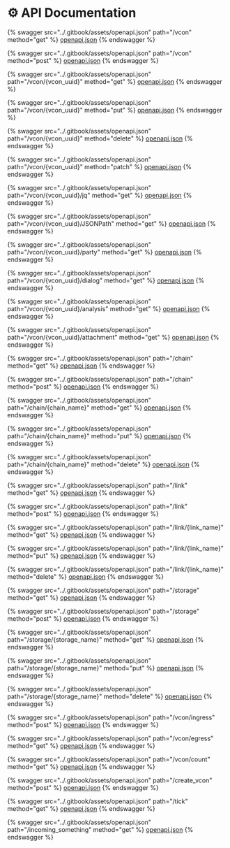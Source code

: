 # ⚙ API Documentation

{% swagger src="../.gitbook/assets/openapi.json" path="/vcon" method="get" %}
[openapi.json](../.gitbook/assets/openapi.json)
{% endswagger %}

{% swagger src="../.gitbook/assets/openapi.json" path="/vcon" method="post" %}
[openapi.json](../.gitbook/assets/openapi.json)
{% endswagger %}

{% swagger src="../.gitbook/assets/openapi.json" path="/vcon/{vcon_uuid}" method="get" %}
[openapi.json](../.gitbook/assets/openapi.json)
{% endswagger %}

{% swagger src="../.gitbook/assets/openapi.json" path="/vcon/{vcon_uuid}" method="put" %}
[openapi.json](../.gitbook/assets/openapi.json)
{% endswagger %}

{% swagger src="../.gitbook/assets/openapi.json" path="/vcon/{vcon_uuid}" method="delete" %}
[openapi.json](../.gitbook/assets/openapi.json)
{% endswagger %}

{% swagger src="../.gitbook/assets/openapi.json" path="/vcon/{vcon_uuid}" method="patch" %}
[openapi.json](../.gitbook/assets/openapi.json)
{% endswagger %}

{% swagger src="../.gitbook/assets/openapi.json" path="/vcon/{vcon_uuid}/jq" method="get" %}
[openapi.json](../.gitbook/assets/openapi.json)
{% endswagger %}

{% swagger src="../.gitbook/assets/openapi.json" path="/vcon/{vcon_uuid}/JSONPath" method="get" %}
[openapi.json](../.gitbook/assets/openapi.json)
{% endswagger %}

{% swagger src="../.gitbook/assets/openapi.json" path="/vcon/{vcon_uuid}/party" method="get" %}
[openapi.json](../.gitbook/assets/openapi.json)
{% endswagger %}

{% swagger src="../.gitbook/assets/openapi.json" path="/vcon/{vcon_uuid}/dialog" method="get" %}
[openapi.json](../.gitbook/assets/openapi.json)
{% endswagger %}

{% swagger src="../.gitbook/assets/openapi.json" path="/vcon/{vcon_uuid}/analysis" method="get" %}
[openapi.json](../.gitbook/assets/openapi.json)
{% endswagger %}

{% swagger src="../.gitbook/assets/openapi.json" path="/vcon/{vcon_uuid}/attachment" method="get" %}
[openapi.json](../.gitbook/assets/openapi.json)
{% endswagger %}

{% swagger src="../.gitbook/assets/openapi.json" path="/chain" method="get" %}
[openapi.json](../.gitbook/assets/openapi.json)
{% endswagger %}

{% swagger src="../.gitbook/assets/openapi.json" path="/chain" method="post" %}
[openapi.json](../.gitbook/assets/openapi.json)
{% endswagger %}

{% swagger src="../.gitbook/assets/openapi.json" path="/chain/{chain_name}" method="get" %}
[openapi.json](../.gitbook/assets/openapi.json)
{% endswagger %}

{% swagger src="../.gitbook/assets/openapi.json" path="/chain/{chain_name}" method="put" %}
[openapi.json](../.gitbook/assets/openapi.json)
{% endswagger %}

{% swagger src="../.gitbook/assets/openapi.json" path="/chain/{chain_name}" method="delete" %}
[openapi.json](../.gitbook/assets/openapi.json)
{% endswagger %}

{% swagger src="../.gitbook/assets/openapi.json" path="/link" method="get" %}
[openapi.json](../.gitbook/assets/openapi.json)
{% endswagger %}

{% swagger src="../.gitbook/assets/openapi.json" path="/link" method="post" %}
[openapi.json](../.gitbook/assets/openapi.json)
{% endswagger %}

{% swagger src="../.gitbook/assets/openapi.json" path="/link/{link_name}" method="get" %}
[openapi.json](../.gitbook/assets/openapi.json)
{% endswagger %}

{% swagger src="../.gitbook/assets/openapi.json" path="/link/{link_name}" method="put" %}
[openapi.json](../.gitbook/assets/openapi.json)
{% endswagger %}

{% swagger src="../.gitbook/assets/openapi.json" path="/link/{link_name}" method="delete" %}
[openapi.json](../.gitbook/assets/openapi.json)
{% endswagger %}

{% swagger src="../.gitbook/assets/openapi.json" path="/storage" method="get" %}
[openapi.json](../.gitbook/assets/openapi.json)
{% endswagger %}

{% swagger src="../.gitbook/assets/openapi.json" path="/storage" method="post" %}
[openapi.json](../.gitbook/assets/openapi.json)
{% endswagger %}

{% swagger src="../.gitbook/assets/openapi.json" path="/storage/{storage_name}" method="get" %}
[openapi.json](../.gitbook/assets/openapi.json)
{% endswagger %}

{% swagger src="../.gitbook/assets/openapi.json" path="/storage/{storage_name}" method="put" %}
[openapi.json](../.gitbook/assets/openapi.json)
{% endswagger %}

{% swagger src="../.gitbook/assets/openapi.json" path="/storage/{storage_name}" method="delete" %}
[openapi.json](../.gitbook/assets/openapi.json)
{% endswagger %}

{% swagger src="../.gitbook/assets/openapi.json" path="/vcon/ingress" method="post" %}
[openapi.json](../.gitbook/assets/openapi.json)
{% endswagger %}

{% swagger src="../.gitbook/assets/openapi.json" path="/vcon/egress" method="get" %}
[openapi.json](../.gitbook/assets/openapi.json)
{% endswagger %}

{% swagger src="../.gitbook/assets/openapi.json" path="/vcon/count" method="get" %}
[openapi.json](../.gitbook/assets/openapi.json)
{% endswagger %}

{% swagger src="../.gitbook/assets/openapi.json" path="/create_vcon" method="post" %}
[openapi.json](../.gitbook/assets/openapi.json)
{% endswagger %}

{% swagger src="../.gitbook/assets/openapi.json" path="/tick" method="get" %}
[openapi.json](../.gitbook/assets/openapi.json)
{% endswagger %}

{% swagger src="../.gitbook/assets/openapi.json" path="/incoming_something" method="get" %}
[openapi.json](../.gitbook/assets/openapi.json)
{% endswagger %}
